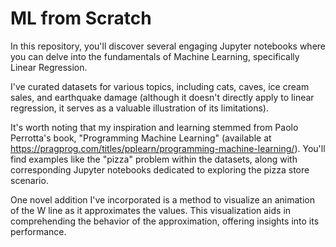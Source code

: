 # ML from Scratch

In this repository, you'll discover several engaging Jupyter notebooks where you can delve into the fundamentals of Machine Learning, specifically Linear Regression.

I've curated datasets for various topics, including cats, caves, ice cream sales, and earthquake damage (although it doesn't directly apply to linear regression, it serves as a valuable illustration of its limitations).

It's worth noting that my inspiration and learning stemmed from Paolo Perrotta's book, "Programming Machine Learning" (available at https://pragprog.com/titles/pplearn/programming-machine-learning/). You'll find examples like the "pizza" problem within the datasets, along with corresponding Jupyter notebooks dedicated to exploring the pizza store scenario.

One novel addition I've incorporated is a method to visualize an animation of the W line as it approximates the values. This visualization aids in comprehending the behavior of the approximation, offering insights into its performance.

